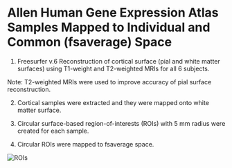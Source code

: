 # Allen Human Gene Expression Atlas Samples Mapped to Individual and Common (fsaverage) Space

1. Freesurfer v.6 Reconstruction of cortical surface (pial and white matter surfaces) using T1-weight and T2-weighted MRIs for all 6 subjects.

Note: T2-weighted MRIs were used to improve accuracy of pial surface reconstruction. 

2. Cortical samples were extracted and they were mapped onto white matter surface. 

3. Circular surface-based region-of-interests (ROIs) with 5 mm radius were created for each sample. 

4. Circular ROIs were mapped to fsaverage space. 


![ROIs](figures/right_hemi_rois.png)


